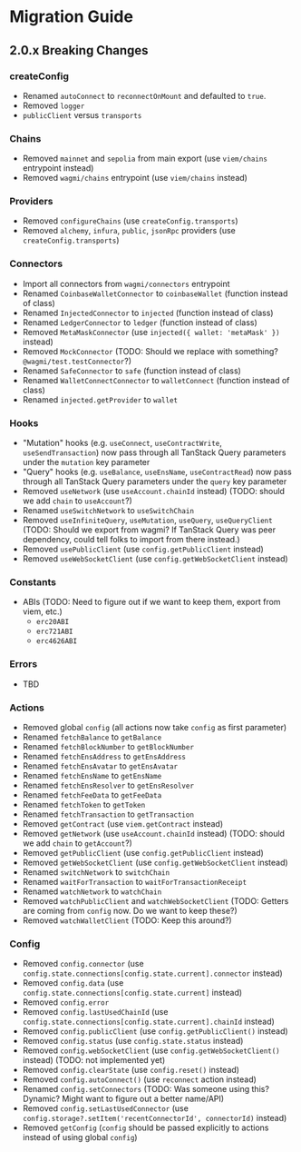 # Migration Guide

## 2.0.x Breaking Changes

### createConfig

- Renamed `autoConnect` to `reconnectOnMount` and defaulted to `true`.
- Removed `logger`
- `publicClient` versus `transports`

### Chains

- Removed `mainnet` and `sepolia` from main export (use `viem/chains` entrypoint instead)
- Removed `wagmi/chains` entrypoint (use `viem/chains` instead)

### Providers

- Removed `configureChains` (use `createConfig.transports`)
- Removed `alchemy`, `infura`, `public`, `jsonRpc` providers (use `createConfig.transports`)

### Connectors

- Import all connectors from `wagmi/connectors` entrypoint
- Renamed `CoinbaseWalletConnector` to `coinbaseWallet` (function instead of class)
- Renamed `InjectedConnector` to `injected` (function instead of class)
- Renamed `LedgerConnector` to `ledger` (function instead of class)
- Removed `MetaMaskConnector` (use `injected({ wallet: 'metaMask' })` instead)
- Removed `MockConnector` (TODO: Should we replace with something? `@wagmi/test.testConnector`?)
- Renamed `SafeConnector` to `safe` (function instead of class)
- Renamed `WalletConnectConnector` to `walletConnect` (function instead of class)
- Renamed `injected.getProvider` to `wallet`

### Hooks

- "Mutation" hooks (e.g. `useConnect`, `useContractWrite`, `useSendTransaction`) now pass through all TanStack Query parameters under the `mutation` key parameter
- "Query" hooks (e.g. `useBalance`, `useEnsName`, `useContractRead`) now pass through all TanStack Query parameters under the `query` key parameter
- Removed `useNetwork` (use `useAccount.chainId` instead) (TODO: should we add `chain` to `useAccount`?)
- Renamed `useSwitchNetwork` to `useSwitchChain`
- Removed `useInfiniteQuery`, `useMutation`, `useQuery`, `useQueryClient` (TODO: Should we export from wagmi? If TanStack Query was peer dependency, could tell folks to import from there instead.)
- Removed `usePublicClient` (use `config.getPublicClient` instead)
- Removed `useWebSocketClient` (use `config.getWebSocketClient` instead)

### Constants

- ABIs (TODO: Need to figure out if we want to keep them, export from viem, etc.)
  - `erc20ABI`
  - `erc721ABI`
  - `erc4626ABI`

### Errors

- TBD

### Actions

- Removed global `config` (all actions now take `config` as first parameter)
- Renamed `fetchBalance` to `getBalance`
- Renamed `fetchBlockNumber` to `getBlockNumber`
- Renamed `fetchEnsAddress` to `getEnsAddress`
- Renamed `fetchEnsAvatar` to `getEnsAvatar`
- Renamed `fetchEnsName` to `getEnsName`
- Renamed `fetchEnsResolver` to `getEnsResolver`
- Renamed `fetchFeeData` to `getFeeData`
- Renamed `fetchToken` to `getToken`
- Renamed `fetchTransaction` to `getTransaction`
- Removed `getContract` (use `viem.getContract` instead)
- Removed `getNetwork` (use `useAccount.chainId` instead) (TODO: should we add `chain` to `getAccount`?)
- Removed `getPublicClient` (use `config.getPublicClient` instead)
- Removed `getWebSocketClient` (use `config.getWebSocketClient` instead)
- Renamed `switchNetwork` to `switchChain`
- Renamed `waitForTransaction` to `waitForTransactionReceipt`
- Renamed `watchNetwork` to `watchChain`
- Removed `watchPublicClient` and `watchWebSocketClient` (TODO: Getters are coming from `config` now. Do we want to keep these?)
- Removed `watchWalletClient` (TODO: Keep this around?)

### Config

- Removed `config.connector` (use `config.state.connections[config.state.current].connector` instead)
- Removed `config.data` (use `config.state.connections[config.state.current]` instead)
- Removed `config.error`
- Removed `config.lastUsedChainId` (use `config.state.connections[config.state.current].chainId` instead)
- Removed `config.publicClient` (use `config.getPublicClient()` instead)
- Removed `config.status` (use `config.state.status` instead)
- Removed `config.webSocketClient` (use `config.getWebSocketClient()` instead) (TODO: not implemented yet)
- Removed `config.clearState` (use `config.reset()` instead)
- Removed `config.autoConnect()` (use `reconnect` action instead)
- Renamed `config.setConnectors` (TODO: Was someone using this? Dynamic? Might want to figure out a better name/API)
- Removed `config.setLastUsedConnector` (use `config.storage?.setItem('recentConnectorId', connectorId)` instead)
- Removed `getConfig` (`config` should be passed explicitly to actions instead of using global `config`)